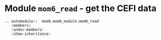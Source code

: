 # Module `mom6_read` - get the CEFI data 

```{eval-rst}
.. automodule::  mom6.mom6_module.mom6_read
   :members:
   :undoc-members:
   :show-inheritance:

```

